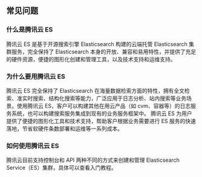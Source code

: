 ## 常见问题
### 什么是腾讯云 ES
腾讯云 ES 是基于开源搜索引擎 Elasticsearch 构建的云端托管 Elasticsearch 集群服务，完全保持了 Elasticsearch 本身的开放、兼容和易用特性，并提供了充足的硬件资源，便捷的图形化创建和管理工具，以及技术支持和运维支持。

### 为什么要用腾讯云 ES
腾讯云 ES 完全保持了 Elasticsearch 在海量数据检索方面的特性，拥有全文检索、准实时搜索、结构化搜索等能力，广泛应用于日志分析、站内搜索等业务场景。使用腾讯云 ES，客户可以构建其他在用云产品（如 cvm、容器等）的日志服务系统，也可以构建搜索服务集成到现有的业务服务框架中。
腾讯云 ES 为用户提供了便捷的图形化工具和技术支持，帮助客户根据业务需要进行 ES 服务的快速落地，节省软硬件条数部署和运维等一系列成本。

### 如何使用腾讯云 ES
腾讯云目前支持控制台和 API 两种不同的方式来创建和管理 Elasticsearch Service（ES）集群，具体可以查看入门教程。
